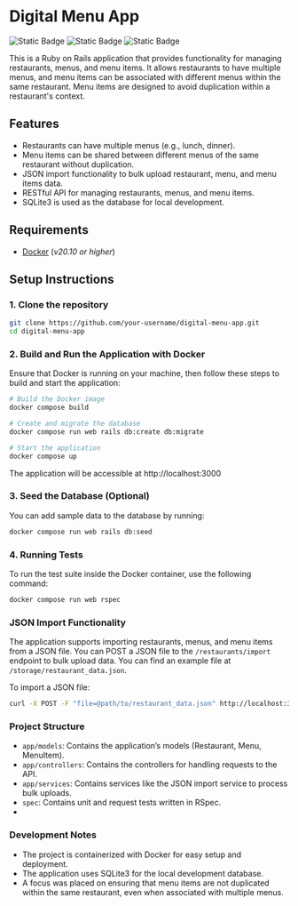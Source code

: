 # Digital Menu App

![Static Badge](https://img.shields.io/badge/Ruby-3.3.1-282828?style=flat&logo=ruby&logoColor=282828&labelColor=CC342D) ![Static Badge](https://img.shields.io/badge/RSpec-3.13-282828?style=flat&logo=rubygems&logoColor=282828&labelColor=f53e5c) ![Static Badge](https://img.shields.io/badge/Docker-27.3.1-282828?style=flat&logo=docker&logoColor=282828&labelColor=2496ED)

This is a Ruby on Rails application that provides functionality for managing restaurants, menus, and menu items. It allows restaurants to have multiple menus, and menu items can be associated with different menus within the same restaurant. Menu items are designed to avoid duplication within a restaurant's context.

## Features

- Restaurants can have multiple menus (e.g., lunch, dinner).
- Menu items can be shared between different menus of the same restaurant without duplication.
- JSON import functionality to bulk upload restaurant, menu, and menu items data.
- RESTful API for managing restaurants, menus, and menu items.
- SQLite3 is used as the database for local development.
  
## Requirements

- [Docker](https://docs.docker.com/get-started/get-docker/) (_v20.10 or higher_)

## Setup Instructions

### 1. Clone the repository

```sh
git clone https://github.com/your-username/digital-menu-app.git
cd digital-menu-app
````

### 2. Build and Run the Application with Docker

Ensure that Docker is running on your machine, then follow these steps to build and start the application:

````sh
# Build the Docker image
docker compose build
````
````sh
# Create and migrate the database
docker compose run web rails db:create db:migrate
````
````sh
# Start the application
docker compose up
````

The application will be accessible at http://localhost:3000

### 3. Seed the Database (Optional)

You can add sample data to the database by running:

````sh
docker compose run web rails db:seed
````

### 4. Running Tests

To run the test suite inside the Docker container, use the following command:

````sh
docker compose run web rspec
````

### JSON Import Functionality

The application supports importing restaurants, menus, and menu items from a JSON file. You can POST a JSON file to the `/restaurants/import` endpoint to bulk upload data. You can find an example file at `/storage/restaurant_data.json`.

To import a JSON file:
````sh
curl -X POST -F "file=@path/to/restaurant_data.json" http://localhost:3000/restaurants/import
````

### Project Structure

- `app/models`: Contains the application’s models (Restaurant, Menu, MenuItem).
- `app/controllers`: Contains the controllers for handling requests to the API.
- `app/services`: Contains services like the JSON import service to process bulk uploads.
- `spec`: Contains unit and request tests written in RSpec.
- 
### Development Notes

- The project is containerized with Docker for easy setup and deployment.
- The application uses SQLite3 for the local development database.
- A focus was placed on ensuring that menu items are not duplicated within the same restaurant, even when associated with multiple menus.